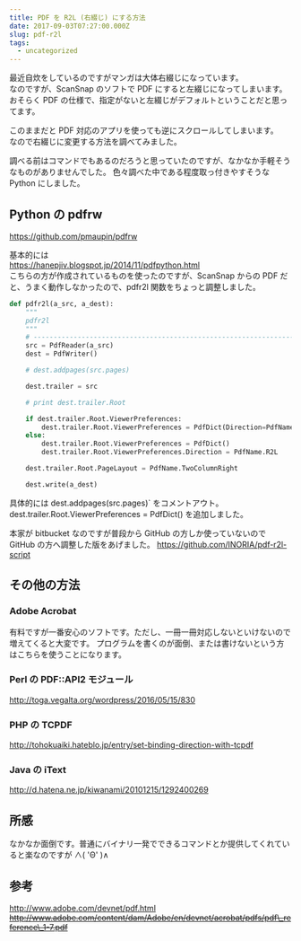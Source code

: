 ```yaml
---
title: PDF を R2L (右綴じ) にする方法
date: 2017-09-03T07:27:00.000Z
slug: pdf-r2l
tags:
  - uncategorized
---
```


最近自炊をしているのですがマンガは大体右綴じになっています。  
なのですが、ScanSnap のソフトで PDF にすると左綴じになってしまいます。  
おそらく PDF の仕様で、指定がないと左綴じがデフォルトということだと思ってます。

このままだと PDF 対応のアプリを使っても逆にスクロールしてしまいます。  
なので右綴じに変更する方法を調べてみました。

調べる前はコマンドでもあるのだろうと思っていたのですが、なかなか手軽そうなものがありませんでした。 色々調べた中である程度取っ付きやすそうな Python にしました。

## Python の pdfrw

https://github.com/pmaupin/pdfrw

基本的には  
https://hanepjiv.blogspot.jp/2014/11/pdfpython.html  
こちらの方が作成されているものを使ったのですが、ScanSnap からの PDF だと、うまく動作しなかったので、pdfr2l 関数をちょっと調整しました。

```python
def pdfr2l(a_src, a_dest):
    """
    pdfr2l
    """
    # --------------------------------------------------------------------------
    src = PdfReader(a_src)
    dest = PdfWriter()

    # dest.addpages(src.pages)

    dest.trailer = src

    # print dest.trailer.Root

    if dest.trailer.Root.ViewerPreferences:
        dest.trailer.Root.ViewerPreferences = PdfDict(Direction=PdfName.R2L)
    else:
        dest.trailer.Root.ViewerPreferences = PdfDict()
        dest.trailer.Root.ViewerPreferences.Direction = PdfName.R2L

    dest.trailer.Root.PageLayout = PdfName.TwoColumnRight

    dest.write(a_dest)
```

具体的には dest.addpages(src.pages)` をコメントアウト。 dest.trailer.Root.ViewerPreferences = PdfDict() を追加しました。

本家が bitbucket なのですが普段から GitHub の方しか使っていないので GitHub の方へ調整した版をあげました。 https://github.com/INORIA/pdf-r2l-script

## その他の方法

### Adobe Acrobat

有料ですが一番安心のソフトです。ただし、一冊一冊対応しないといけないので増えてくると大変です。 プログラムを書くのが面倒、または書けないという方はこちらを使うことになります。

### Perl の PDF::API2 モジュール

http://toga.vegalta.org/wordpress/2016/05/15/830

### PHP の TCPDF

http://tohokuaiki.hateblo.jp/entry/set-binding-direction-with-tcpdf

### Java の iText

http://d.hatena.ne.jp/kiwanami/20101215/1292400269

## 所感

なかなか面倒です。普通にバイナリ一発でできるコマンドとか提供してくれていると楽なのですが ∧( 'Θ' )∧

## 参考

http://www.adobe.com/devnet/pdf.html ~~http://www.adobe.com/content/dam/Adobe/en/devnet/acrobat/pdfs/pdf\_reference\_1-7.pdf~~
